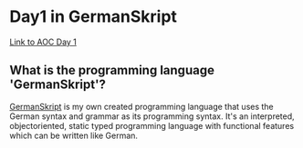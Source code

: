 # Day1 in GermanSkript

[Link to AOC Day 1](https://adventofcode.com/2021/day/1)

## What is the programming language 'GermanSkript'?
[GermanSkript](https://github.com/lulugo19/GermanSkript) is my own created programming language that uses the German syntax and grammar as its programming syntax. It's an interpreted, objectoriented, static typed programming language with functional features which can be written like German.